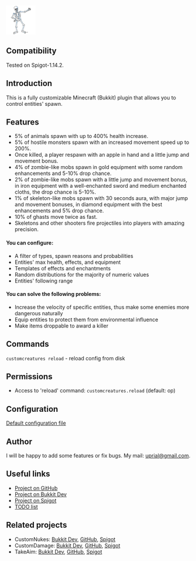 ![CustomCreatures Logo](images/customcreatures-logo.png)

## Compatibility

Tested on Spigot-1.14.2.

## Introduction

This is a fully customizable Minecraft (Bukkit) plugin that allows you to control entities' spawn.

## Features

* 5% of animals spawn with up to 400% health increase.
* 5% of hostile monsters spawn with an increased movement speed up to 200%.
* Once killed, a player respawn with an apple in hand and a little jump and movement bonus.
* 4% of zombie-like mobs spawn in gold equipment with some random enhancements and 5-10% drop chance.
* 2% of zombie-like mobs spawn with a little jump and movement bonus, in iron equipment with a well-enchanted sword and medium enchanted cloths, the drop chance is 5-10%.
* 1% of skeleton-like mobs spawn with 30 seconds aura, with major jump and movement bonuses, in diamond equipment with the best enhancements and 5% drop chance.
* 10% of ghasts move twice as fast.
* Skeletons and other shooters fire projectiles into players with amazing precision.

#### You can configure:
* A filter of types, spawn reasons and probabilities
* Entities' max health, effects, and equipment
* Templates of effects and enchantments
* Random distributions for the majority of numeric values
* Entities' following range

#### You can solve the following problems:
* Increase the velocity of specific entities, thus make some enemies more dangerous naturally
* Equip entities to protect them from environmental influence
* Make items droppable to award a killer

## Commands

`customcreatures reload` - reload config from disk

## Permissions

* Access to 'reload' command:
`customcreatures.reload` (default: op)

## Configuration
[Default configuration file](src/main/resources/config.yml)

## Author
I will be happy to add some features or fix bugs. My mail: uprial@gmail.com.

## Useful links
* [Project on GitHub](https://github.com/uprial/customcreatures/)
* [Project on Bukkit Dev](http://dev.bukkit.org/bukkit-plugins/customcreatures/)
* [Project on Spigot](https://www.spigotmc.org/resources/customcreatures.68711/)
* [TODO list](TODO.md)

## Related projects
* CustomNukes: [Bukkit Dev](http://dev.bukkit.org/bukkit-plugins/customnukes/), [GitHub](https://github.com/uprial/customnukes), [Spigot](https://www.spigotmc.org/resources/customnukes.68710/)
* CustomDamage: [Bukkit Dev](http://dev.bukkit.org/bukkit-plugins/customdamage/), [GitHub](https://github.com/uprial/customdamage), [Spigot](https://www.spigotmc.org/resources/customdamage.68712/)
* TakeAim: [Bukkit Dev](https://github.com/uprial/takeaim), [GitHub](https://dev.bukkit.org/projects/takeaim), [Spigot](https://www.spigotmc.org/resources/takeaim.68713/)
